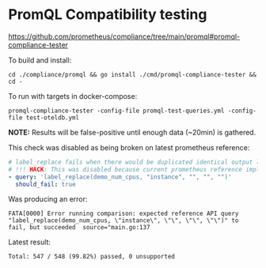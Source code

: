 # PromQL Compatibility testing

https://github.com/prometheus/compliance/tree/main/promql#promql-compliance-tester

To build and install:
```
cd ./compliance/promql && go install ./cmd/promql-compliance-tester && cd -
```

To run with targets in docker-compose:
```console
promql-compliance-tester -config-file promql-test-queries.yml -config-file test-oteldb.yml
```

**NOTE:**
Results will be false-positive until enough data (~20min) is gathered.

This check was disabled as being broken on latest prometheus reference:
```yaml
# label_replace fails when there would be duplicated identical output label sets.
# !!! HACK: This was disabled because current prometheus reference implementation does not fail !!!
- query: 'label_replace(demo_num_cpus, "instance", "", "", "")'
  should_fail: true
```
Was producing an error:
```
FATA[0000] Error running comparison: expected reference API query "label_replace(demo_num_cpus, \"instance\", \"\", \"\", \"\")" to fail, but succeeded  source="main.go:137
```

Latest result:
```
Total: 547 / 548 (99.82%) passed, 0 unsupported
```